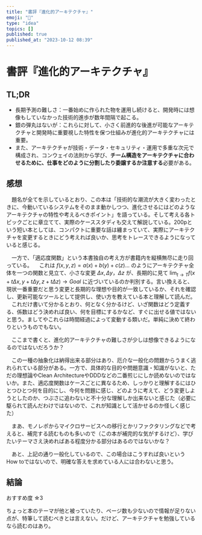 ```yaml
---
title: "書評『進化的アーキテクチャ』"
emoji: "🐚"
type: "idea"
topics: []
published: true
published_at: "2023-10-12 08:39"
---
```


# 書評『進化的アーキテクチャ』

## TL;DR

- 長期予測の難しさ：一番始めに作られた物を運用し続けると、開発時には想像もしていなかった技術的進歩が数年間隔で起こる。
- 銀の弾丸はないが：これらに対して、小さく前進的な後進が可能なアーキテクチャと開発時に重要視した特性を保つ仕組みが進化的アーキテクチャには重要。
- また、アーキテクチャが技術・データ・セキュリティ・運用で多重な次元で構成され、コンウェイの法則から学び、**チーム構造をアーキテクチャに合わせるために、仕事をどのように分割したり委譲するか注意する**必要がある。

## 感想

　題名が全てを示しているとおり、この本は「技術的な潮流が大きく変わったときに、今動いているシステムをそのまま動かしつつ、進化させるにはどのようなアーキテクチャの特性や考えるべきポイント」を語っている。そして考える各トピックごとに章立てて、実際のケーススタディも交えて解説している。200pという短い本としては、コンパクトに重要な話は纏まっていて、実際にアーキテクチャを変更するときにどう考えれば良いか、思考をトレースできるようになっていると感じる。

　一方で、「適応度関数」という本書独自の考え方が書籍内を縦横無尽に走り回っている。
　これは $f(x, y, z) = a(x) + b(y) + c(z) ...$ のようにアーキテクチャ全体を一つの関数と見立て、小さな変更 $\Delta x, \Delta y，\Delta z$ が、長期的に見て $\lim_{t \rightarrow T} f(x+t\Delta x, y+t\Delta y, z+t\Delta z) \rightarrow Goal$ に近づいているのか判別する。言い換えると、現状一番重要だと思う変更と長期的な理想や目的が一致しているか、それを確認し、更新可能なツールとして提供し、使い方を教えている本と理解して読んだ。
　これだけ書いて分かるとおり、何となく分かるけど、いざ関数はどう定義する、係数はどう決めれば良い、何を目標にするかなど、すぐに出せる値ではないと思う。ましてやこれらは時間経過によって変動する類いだ。単純に決めて終わりというものでもない。

　ここまで書くと、進化的アーキテクチャの難しさが少しは想像できるようになるのではないだろうか？

　この一種の抽象化は納得出来る部分はあり、厄介な一般化の問題からうまく逃れられている部分がある。一方で、具体的な目的や問題意識・知識がないと、ただの理想論やClean ArchitectureやDDDなどの二番煎じにしか読めないのではないか。また、適応度関数はケースごとに異なるため、しっかりと理解するにはひとつひとつ何を目的にし、今何を問題に感じ、どのように考えて、どう変更しようとしたのか、つぶさに追わないと不十分な理解しか出来ないと感じた（必要に駆られて読んだわけではないので、これが知識として活かせるのか怪しく感じた）

　まあ、モノレポからマイクロサービスへの移行とかリファクタリングなどで考えると、補完する読むものも多いので（この本が補完的な気がするけど）、学びたいテーマさえ決めればある程度分かる部分はあるのではないかな？

　あと、上記の通り一般化しているので、この場合はこうすれば良いというHow toではないので、明確な答えを求めている人には合わないと思う。

## 結論

おすすめ度 ☆3

ちょっと本のテーマが他と被っていたり、ページ数も少ないので情報が足りない点が、特筆して読むべきとは言えない。だけど、アーキテクチャを勉強しているなら読むのはあり。
